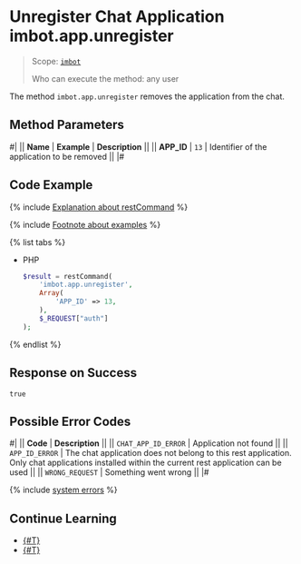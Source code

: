 # Unregister Chat Application imbot.app.unregister

> Scope: [`imbot`](../../../scopes/permissions.md)
>
> Who can execute the method: any user

The method `imbot.app.unregister` removes the application from the chat.

## Method Parameters

#|
|| **Name** | **Example** | **Description** ||
|| **APP_ID** | `13` | Identifier of the application to be removed ||
|#

## Code Example

{% include [Explanation about restCommand](../../_includes/rest-command.md) %}

{% include [Footnote about examples](../../../../_includes/examples.md) %}

{% list tabs %}

- PHP

    ```php
    $result = restCommand(
        'imbot.app.unregister',
        Array(
            'APP_ID' => 13,
        ),
        $_REQUEST["auth"]
    );
    ```

{% endlist %}

## Response on Success

`true`

## Possible Error Codes

#|
|| **Code** | **Description** ||
|| `CHAT_APP_ID_ERROR` | Application not found ||
|| `APP_ID_ERROR` | The chat application does not belong to this rest application. Only chat applications installed within the current rest application can be used ||
|| `WRONG_REQUEST` | Something went wrong ||
|#

{% include [system errors](../../../../_includes/system-errors.md) %}

## Continue Learning

- [{#T}](./imbot-app-register.md)
- [{#T}](./imbot-app-update.md)